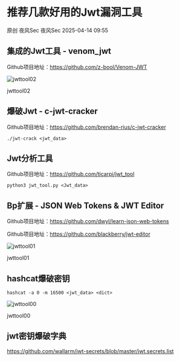 #  推荐几款好用的Jwt漏洞工具   
原创 夜风Sec  夜风Sec   2025-04-14 09:55  
  
## 集成的Jwt工具 - venom_jwt  
  
Github项目地址：https://github.com/z-bool/Venom-JWT  
  
![jwttool02](https://mmbiz.qpic.cn/sz_mmbiz_png/7uLCX4hAYxFwlOKvfNVHJkEqbDjyjqn33MGlJqvMq7tBbpibLXQuP3ic9ZaiayvZoABYeiaBGaGichh0j2cuSfib4YZg/640?wx_fmt=png&from=appmsg "")  
  
jwttool02  
## 爆破Jwt - c-jwt-cracker  
  
Github项目地址：https://github.com/brendan-rius/c-jwt-cracker  
```
./jwt-crack <jwt_data>

```  
## Jwt分析工具  
  
Github项目地址：https://github.com/ticarpi/jwt_tool  
```
python3 jwt_tool.py <Jwt_data>

```  
## Bp扩展 - JSON Web Tokens & JWT Editor  
  
Github项目地址：https://github.com/dwyl/learn-json-web-tokens  
  
Github项目地址：https://github.com/blackberry/jwt-editor  
  
![jwttool01](https://mmbiz.qpic.cn/sz_mmbiz_png/7uLCX4hAYxFwlOKvfNVHJkEqbDjyjqn3K6H1hykyrYLia811HWmkadtiaIaXibrKQicqkDwFsUVjpW47GTP57gOo8A/640?wx_fmt=png&from=appmsg "")  
  
jwttool01  
## hashcat爆破密钥  
```
hashcat -a 0 -m 16500 <jwt_data> <dict>

```  
  
![jwttool00](https://mmbiz.qpic.cn/sz_mmbiz_png/7uLCX4hAYxFwlOKvfNVHJkEqbDjyjqn3ozlGl0Mfv4GVkN5qpMqwCq2B5EONaGAiaWEsia3sRVS4mWr7lwUTMia9A/640?wx_fmt=png&from=appmsg "")  
  
jwttool00  
## jwt密钥爆破字典  
  
https://github.com/wallarm/jwt-secrets/blob/master/jwt.secrets.list  
  
  
